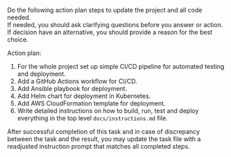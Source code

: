 Do the following action plan steps to update the project and all code needed.  
If needed, you should ask clarifying questions before you answer or action.  
If decision have an alternative, you should provide a reason for the best choice.  

Action plan:  
1. For the whole project set up simple CI/CD pipeline for automated testing and deployment.  
2. Add a GitHub Actions workflow for CI/CD.  
3. Add Ansible playbook for deployment.  
4. Add Helm chart for deployment in Kubernetes.  
5. Add AWS CloudFormation template for deployment.  
6. Write detailed instructions on how to build, run, test and deploy everything in the top level `docs/instructions.md` file.  

After successful completion of this task and in case of discrepancy between the task and the result, you may update the task file with a readjusted instruction prompt that matches all completed steps.  

